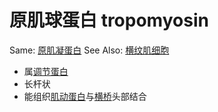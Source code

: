 # 原肌球蛋白 tropomyosin

Same: [原肌凝蛋白](原肌凝蛋白.md)
See Also: [横纹肌细胞](横纹肌.md)

- 属[调节蛋白](调节蛋白.md)
- 长杆状
- 能组织[肌动蛋白](肌动蛋白.md)与[横桥](横桥.md)头部结合
